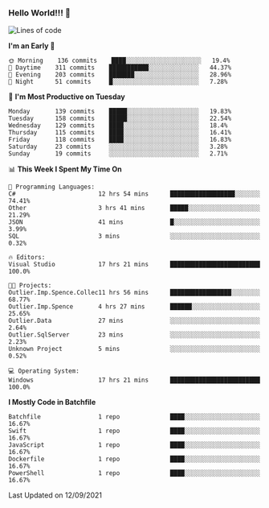 ### Hello World!!! 👋

<!--
**kekotek/kekotek** is a ✨ _special_ ✨ repository because its `README.md` (this file) appears on your GitHub profile.

Here are some ideas to get you started:

- 🔭 I’m currently working on ...
- 🌱 I’m currently learning ...
- 👯 I’m looking to collaborate on ...
- 🤔 I’m looking for help with ...
- 💬 Ask me about ...
- 📫 How to reach me: ...
- 😄 Pronouns: ...
- ⚡ Fun fact: ...
-->

<!--START_SECTION:waka-->
![Lines of code](https://img.shields.io/badge/From%20Hello%20World%20I%27ve%20Written-18753%20lines%20of%20code-blue)

**I'm an Early 🐤** 

```text
🌞 Morning    136 commits    ████░░░░░░░░░░░░░░░░░░░░░   19.4% 
🌆 Daytime    311 commits    ███████████░░░░░░░░░░░░░░   44.37% 
🌃 Evening    203 commits    ███████░░░░░░░░░░░░░░░░░░   28.96% 
🌙 Night      51 commits     █░░░░░░░░░░░░░░░░░░░░░░░░   7.28%

```
📅 **I'm Most Productive on Tuesday** 

```text
Monday       139 commits    █████░░░░░░░░░░░░░░░░░░░░   19.83% 
Tuesday      158 commits    █████░░░░░░░░░░░░░░░░░░░░   22.54% 
Wednesday    129 commits    ████░░░░░░░░░░░░░░░░░░░░░   18.4% 
Thursday     115 commits    ████░░░░░░░░░░░░░░░░░░░░░   16.41% 
Friday       118 commits    ████░░░░░░░░░░░░░░░░░░░░░   16.83% 
Saturday     23 commits     ░░░░░░░░░░░░░░░░░░░░░░░░░   3.28% 
Sunday       19 commits     ░░░░░░░░░░░░░░░░░░░░░░░░░   2.71%

```


📊 **This Week I Spent My Time On** 

```text
💬 Programming Languages: 
C#                       12 hrs 54 mins      ██████████████████░░░░░░░   74.41% 
Other                    3 hrs 41 mins       █████░░░░░░░░░░░░░░░░░░░░   21.29% 
JSON                     41 mins             █░░░░░░░░░░░░░░░░░░░░░░░░   3.99% 
SQL                      3 mins              ░░░░░░░░░░░░░░░░░░░░░░░░░   0.32%

🔥 Editors: 
Visual Studio            17 hrs 21 mins      █████████████████████████   100.0%

🐱‍💻 Projects: 
Outlier.Imp.Spence.Collec11 hrs 56 mins      █████████████████░░░░░░░░   68.77% 
Outlier.Imp.Spence       4 hrs 27 mins       ██████░░░░░░░░░░░░░░░░░░░   25.65% 
Outlier.Data             27 mins             ░░░░░░░░░░░░░░░░░░░░░░░░░   2.64% 
Outlier.SqlServer        23 mins             ░░░░░░░░░░░░░░░░░░░░░░░░░   2.23% 
Unknown Project          5 mins              ░░░░░░░░░░░░░░░░░░░░░░░░░   0.52%

💻 Operating System: 
Windows                  17 hrs 21 mins      █████████████████████████   100.0%

```

**I Mostly Code in Batchfile** 

```text
Batchfile                1 repo              ████░░░░░░░░░░░░░░░░░░░░░   16.67% 
Swift                    1 repo              ████░░░░░░░░░░░░░░░░░░░░░   16.67% 
JavaScript               1 repo              ████░░░░░░░░░░░░░░░░░░░░░   16.67% 
Dockerfile               1 repo              ████░░░░░░░░░░░░░░░░░░░░░   16.67% 
PowerShell               1 repo              ████░░░░░░░░░░░░░░░░░░░░░   16.67%

```



 Last Updated on 12/09/2021
<!--END_SECTION:waka-->
